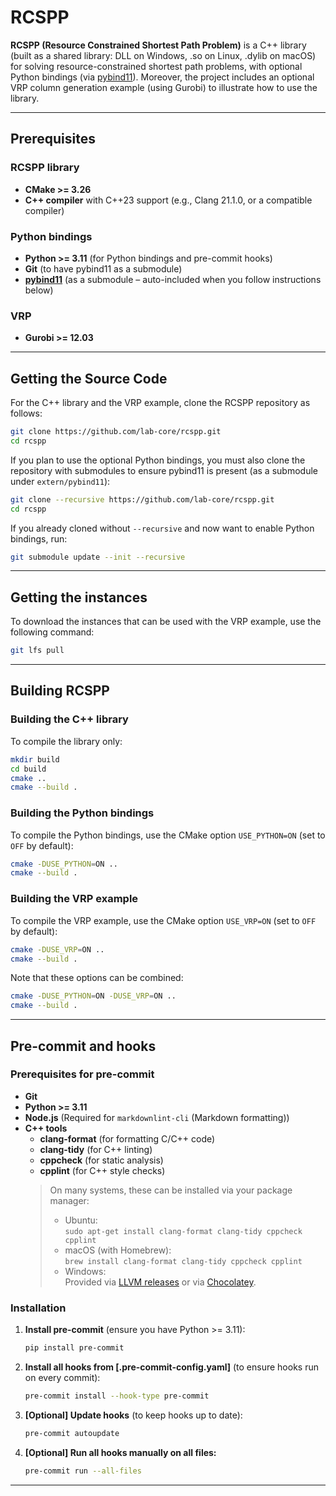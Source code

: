# RCSPP

**RCSPP (Resource Constrained Shortest Path Problem)** is a C++ library
(built as a shared library: DLL on Windows, .so on Linux, .dylib on macOS)
for solving resource-constrained shortest path problems, with optional Python
bindings (via [pybind11]). Moreover, the project includes an optional VRP
column generation example (using Gurobi) to illustrate how to use the library.

---

## Prerequisites

### RCSPP library

- **CMake >= 3.26**
- **C++ compiler** with C++23 support (e.g., Clang 21.1.0, or a compatible compiler)

### Python bindings

- **Python >= 3.11** (for Python bindings and pre-commit hooks)
- **Git** (to have pybind11 as a submodule)
- **[pybind11]** (as a submodule – auto-included when you follow instructions below)

### VRP

- **Gurobi >= 12.03**

---

## Getting the Source Code

For the C++ library and the VRP example, clone the RCSPP repository as follows:

```sh
git clone https://github.com/lab-core/rcspp.git
cd rcspp
```

If you plan to use the optional Python bindings, you must also clone the
repository with submodules to ensure pybind11 is present (as a submodule
under `extern/pybind11`):

```sh
git clone --recursive https://github.com/lab-core/rcspp.git
cd rcspp
```

If you already cloned without `--recursive` and now want to enable Python
bindings, run:  

```sh
git submodule update --init --recursive
```

---

## Getting the instances

To download the instances that can be used with the VRP example, use the
following command:

```sh
git lfs pull
```

---

## Building RCSPP

### Building the C++ library

To compile the library only:

```sh
mkdir build
cd build
cmake ..
cmake --build .
```

### Building the Python bindings

To compile the Python bindings, use the CMake option `USE_PYTHON=ON` (set to `OFF`
by default):

```sh
cmake -DUSE_PYTHON=ON ..
cmake --build .
```

### Building the VRP example

To compile the VRP example, use the CMake option `USE_VRP=ON` (set to `OFF`
by default):

```sh
cmake -DUSE_VRP=ON ..
cmake --build .
```

Note that these options can be combined:

```sh
cmake -DUSE_PYTHON=ON -DUSE_VRP=ON ..
cmake --build .
```

---

## Pre-commit and hooks

### Prerequisites for pre-commit

- **Git**
- **Python >= 3.11**
- **Node.js** (Required for `markdownlint-cli` (Markdown formatting))
- **C++ tools**
  - **clang-format** (for formatting C/C++ code)
  - **clang-tidy** (for C++ linting)
  - **cppcheck** (for static analysis)
  - **cpplint** (for C++ style checks)
  > On many systems, these can be installed via your package manager:
  > - Ubuntu:  
  >   `sudo apt-get install clang-format clang-tidy cppcheck cpplint`
  > - macOS (with Homebrew):  
  >   `brew install clang-format clang-tidy cppcheck cpplint`
  > - Windows:  
  >   Provided via [LLVM releases](https://releases.llvm.org/) or
 via [Chocolatey](https://chocolatey.org/).

### Installation

1. **Install pre-commit** (ensure you have Python >= 3.11):

   ```sh
   pip install pre-commit
   ```

2. **Install all hooks from [.pre-commit-config.yaml]** (to ensure hooks
run on every commit):

   ```sh
   pre-commit install --hook-type pre-commit
   ```

3. **[Optional] Update hooks** (to keep hooks up to date):

   ```sh
   pre-commit autoupdate
   ```

4. **[Optional] Run all hooks manually on all files:**

   ```sh
   pre-commit run --all-files
   ```

---

[pybind11]: https://github.com/pybind/pybind11
